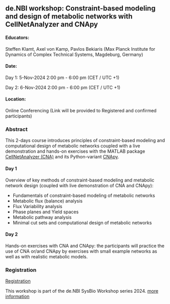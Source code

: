 ## de.NBI workshop: Constraint-based modeling and design of metabolic networks with CellNetAnalyzer and CNApy

#### Educators: 
Steffen Klamt, Axel von Kamp, Pavlos Bekiaris 
(Max Planck Institute for Dynamics of Complex Technical Systems, Magdeburg, Germany)

#### Date:
Day 1:  5-Nov-2024 2:00 pm - 6:00 pm (CET / UTC +1)

Day 2:  6-Nov-2024 2:00 pm - 6:00 pm (CET / UTC +1)

#### Location:
Online Conferencing (Link will be provided to Registered and confirmed participants)

### Abstract
This 2-days course introduces principles of constraint-based modeling and computational design of metabolic networks coupled with a live demonstration and hands-on exercises with the MATLAB package [CellNetAnalyzer (CNA)](https://www2.mpi-magdeburg.mpg.de/projects/cna/cna.html) and its Python-variant [CNApy](https://github.com/cnapy-org/CNApy).

#### Day 1
Overview of key methods of constraint-based modeling and metabolic network design (coupled with live demonstration of CNA and CNApy):

-    Fundamentals of constraint-based modeling of metabolic networks 
-    Metabolic flux (balance) analysis
-    Flux Variability analysis
-    Phase planes and Yield spaces
-    Metabolic pathway analysis 
-    Minimal cut sets and computational design of metabolic networks

#### Day 2
Hands-on exercises with CNA and CNApy: the participants will practice the use of CNA or/and CNApy by exercises with small example networks as well as with realistic metabolic models. 


### Registration
[Registration](https://docs.google.com/forms/d/e/1FAIpQLSexoWIrjLPNudaq9MXMHkc4NuxgwXDMmoiiiEj-9seX0Kw1DQ/viewform?vc=0&c=0&w=1&flr=0&usp=mail_form_link)

This workshop is part of the de.NBI SysBio Workshop series 2024. [more information](../)
